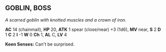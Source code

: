 ## GOBLIN, BOSS

_A scarred goblin with knotted muscles and a crown of iron._

**AC** 14 (chainmail), **HP** 20, **ATK** 1 spear (close/near) +3 (1d6), **MV** near, **S** 2 **D** 1 **C** 2 **I** -1 **W** 0 **Ch** 1, **AL** C, **LV** 4

**Keen Senses:** Can't be surprised.

